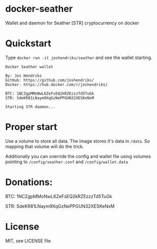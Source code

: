 # docker-seather
Wallet and daemon for Seather [STR] cryptocurrency on docker

# Quickstart
Type `docker run -it joshendriks/seather` and see the wallet starting.

```
Docker Seather wallet

By: Jos Hendriks
GitHub: https://github.com/joshendriks/
Docker: https://hub.docker.com/r/joshendriks/

BTC: 1NCZgpMMoNwL6ZeFsEQ2kRZEzzzTd5TuGk
STR: SdeKR81LNaym9XqGzNePPGUN32XESKeNxM

Starting STR daemon...
```

# Proper start
Use a volume to store all data. The image stores it's data in `/data`. So mapping that volume will do the trick.

Additionally you can override the config and wallet file using volumes pointing to `/config/seather.conf` and `/config/wallet.data`

# Donations:
BTC: 1NCZgpMMoNwL6ZeFsEQ2kRZEzzzTd5TuGk

STR: SdeKR81LNaym9XqGzNePPGUN32XESKeNxM

# License
MIT, see LICENSE file
